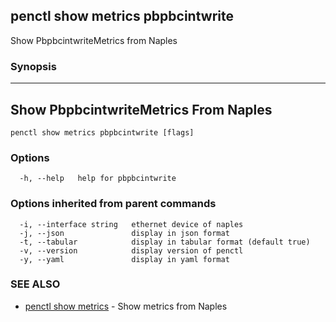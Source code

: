 ## penctl show metrics pbpbcintwrite

Show PbpbcintwriteMetrics from Naples

### Synopsis



---------------------------------
 Show PbpbcintwriteMetrics From Naples 
---------------------------------


```
penctl show metrics pbpbcintwrite [flags]
```

### Options

```
  -h, --help   help for pbpbcintwrite
```

### Options inherited from parent commands

```
  -i, --interface string   ethernet device of naples
  -j, --json               display in json format
  -t, --tabular            display in tabular format (default true)
  -v, --version            display version of penctl
  -y, --yaml               display in yaml format
```

### SEE ALSO
* [penctl show metrics](penctl_show_metrics.md)	 - Show metrics from Naples

